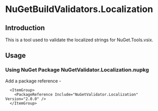 # NuGetBuildValidators.Localization

## Introduction

This is a tool used to validate the localized strings for NuGet.Tools.vsix.


## Usage

### Using NuGet Package NuGetValidator.Localization.nupkg

Add a package reference - 

```
  <ItemGroup>    
    <PackageReference Include="NuGetValidator.Localization" Version="2.0.0" />    
  </ItemGroup>
```

